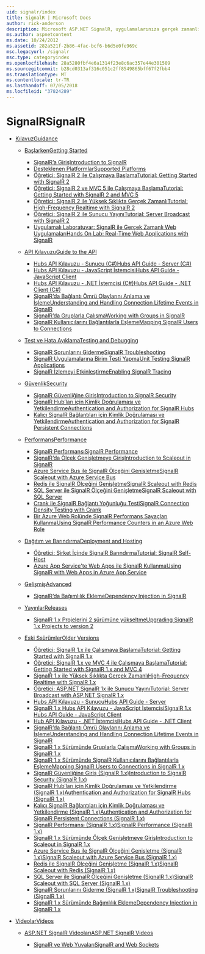 ```yaml
---
uid: signalr/index
title: SignalR | Microsoft Docs
author: rick-anderson
description: Microsoft ASP.NET SignalR, uygulamalarınıza gerçek zamanlı web işlevselliği ekleme işlemini basitleştiren bir kitaplık ASP.NET geliştiricileri için ' dir.
ms.author: aspnetcontent
ms.date: 10/24/2012
ms.assetid: 282a521f-2b86-4fac-bcf6-b6d5e0fe969c
msc.legacyurl: /signalr
msc.type: categoryindex
ms.openlocfilehash: 28a5280fbf4e6a1314f23e8c6ac357e44e301509
ms.sourcegitcommit: b28cd0313af316c051c2ff8549865bff67f2fbb4
ms.translationtype: MT
ms.contentlocale: tr-TR
ms.lasthandoff: 07/05/2018
ms.locfileid: "37824289"
---
```

<a name="signalr"></a><span data-ttu-id="d4e23-103">SignalR</span><span class="sxs-lookup"><span data-stu-id="d4e23-103">SignalR</span></span>
====================
- [<span data-ttu-id="d4e23-104">Kılavuz</span><span class="sxs-lookup"><span data-stu-id="d4e23-104">Guidance</span></span>](overview/index.md)

    - [<span data-ttu-id="d4e23-105">Başlarken</span><span class="sxs-lookup"><span data-stu-id="d4e23-105">Getting Started</span></span>](overview/getting-started/index.md)

        - [<span data-ttu-id="d4e23-106">SignalR’a Giriş</span><span class="sxs-lookup"><span data-stu-id="d4e23-106">Introduction to SignalR</span></span>](overview/getting-started/introduction-to-signalr.md)
        - [<span data-ttu-id="d4e23-107">Desteklenen Platformlar</span><span class="sxs-lookup"><span data-stu-id="d4e23-107">Supported Platforms</span></span>](overview/getting-started/supported-platforms.md)
        - [<span data-ttu-id="d4e23-108">Öğretici: SignalR 2 ile Çalışmaya Başlama</span><span class="sxs-lookup"><span data-stu-id="d4e23-108">Tutorial: Getting Started with SignalR 2</span></span>](overview/getting-started/tutorial-getting-started-with-signalr.md)
        - [<span data-ttu-id="d4e23-109">Öğretici: SignalR 2 ve MVC 5 ile Çalışmaya Başlama</span><span class="sxs-lookup"><span data-stu-id="d4e23-109">Tutorial: Getting Started with SignalR 2 and MVC 5</span></span>](overview/getting-started/tutorial-getting-started-with-signalr-and-mvc.md)
        - [<span data-ttu-id="d4e23-110">Öğretici: SignalR 2 ile Yüksek Sıklıkta Gerçek Zamanlı</span><span class="sxs-lookup"><span data-stu-id="d4e23-110">Tutorial: High-Frequency Realtime with SignalR 2</span></span>](overview/getting-started/tutorial-high-frequency-realtime-with-signalr.md)
        - [<span data-ttu-id="d4e23-111">Öğretici: SignalR 2 ile Sunucu Yayını</span><span class="sxs-lookup"><span data-stu-id="d4e23-111">Tutorial: Server Broadcast with SignalR 2</span></span>](overview/getting-started/tutorial-server-broadcast-with-signalr.md)
        - [<span data-ttu-id="d4e23-112">Uygulamalı Laboratuvar: SignalR ile Gerçek Zamanlı Web Uygulamaları</span><span class="sxs-lookup"><span data-stu-id="d4e23-112">Hands On Lab: Real-Time Web Applications with SignalR</span></span>](overview/getting-started/real-time-web-applications-with-signalr.md)
    - [<span data-ttu-id="d4e23-113">API Kılavuzu</span><span class="sxs-lookup"><span data-stu-id="d4e23-113">Guide to the API</span></span>](overview/guide-to-the-api/index.md)

        - [<span data-ttu-id="d4e23-114">Hubs API Kılavuzu - Sunucu (C#)</span><span class="sxs-lookup"><span data-stu-id="d4e23-114">Hubs API Guide - Server (C#)</span></span>](overview/guide-to-the-api/hubs-api-guide-server.md)
        - [<span data-ttu-id="d4e23-115">Hubs API Kılavuzu - JavaScript İstemcisi</span><span class="sxs-lookup"><span data-stu-id="d4e23-115">Hubs API Guide - JavaScript Client</span></span>](overview/guide-to-the-api/hubs-api-guide-javascript-client.md)
        - [<span data-ttu-id="d4e23-116">Hubs API Kılavuzu - .NET İstemcisi (C#)</span><span class="sxs-lookup"><span data-stu-id="d4e23-116">Hubs API Guide - .NET Client (C#)</span></span>](overview/guide-to-the-api/hubs-api-guide-net-client.md)
        - [<span data-ttu-id="d4e23-117">SignalR’da Bağlantı Ömrü Olaylarını Anlama ve İşleme</span><span class="sxs-lookup"><span data-stu-id="d4e23-117">Understanding and Handling Connection Lifetime Events in SignalR</span></span>](overview/guide-to-the-api/handling-connection-lifetime-events.md)
        - [<span data-ttu-id="d4e23-118">SignalR’da Gruplarla Çalışma</span><span class="sxs-lookup"><span data-stu-id="d4e23-118">Working with Groups in SignalR</span></span>](overview/guide-to-the-api/working-with-groups.md)
        - [<span data-ttu-id="d4e23-119">SignalR Kullanıcılarını Bağlantılarla Eşleme</span><span class="sxs-lookup"><span data-stu-id="d4e23-119">Mapping SignalR Users to Connections</span></span>](overview/guide-to-the-api/mapping-users-to-connections.md)
    - [<span data-ttu-id="d4e23-120">Test ve Hata Ayıklama</span><span class="sxs-lookup"><span data-stu-id="d4e23-120">Testing and Debugging</span></span>](overview/testing-and-debugging/index.md)

        - [<span data-ttu-id="d4e23-121">SignalR Sorunlarını Giderme</span><span class="sxs-lookup"><span data-stu-id="d4e23-121">SignalR Troubleshooting</span></span>](overview/testing-and-debugging/troubleshooting.md)
        - [<span data-ttu-id="d4e23-122">SignalR Uygulamalarına Birim Testi Yapma</span><span class="sxs-lookup"><span data-stu-id="d4e23-122">Unit Testing SignalR Applications</span></span>](overview/testing-and-debugging/unit-testing-signalr-applications.md)
        - [<span data-ttu-id="d4e23-123">SignalR İzlemeyi Etkinleştirme</span><span class="sxs-lookup"><span data-stu-id="d4e23-123">Enabling SignalR Tracing</span></span>](overview/testing-and-debugging/enabling-signalr-tracing.md)
    - [<span data-ttu-id="d4e23-124">Güvenlik</span><span class="sxs-lookup"><span data-stu-id="d4e23-124">Security</span></span>](overview/security/index.md)

        - [<span data-ttu-id="d4e23-125">SignalR Güvenliğine Giriş</span><span class="sxs-lookup"><span data-stu-id="d4e23-125">Introduction to SignalR Security</span></span>](overview/security/introduction-to-security.md)
        - [<span data-ttu-id="d4e23-126">SignalR Hub’ları için Kimlik Doğrulaması ve Yetkilendirme</span><span class="sxs-lookup"><span data-stu-id="d4e23-126">Authentication and Authorization for SignalR Hubs</span></span>](overview/security/hub-authorization.md)
        - [<span data-ttu-id="d4e23-127">Kalıcı SignalR Bağlantıları için Kimlik Doğrulaması ve Yetkilendirme</span><span class="sxs-lookup"><span data-stu-id="d4e23-127">Authentication and Authorization for SignalR Persistent Connections</span></span>](overview/security/persistent-connection-authorization.md)
    - [<span data-ttu-id="d4e23-128">Performans</span><span class="sxs-lookup"><span data-stu-id="d4e23-128">Performance</span></span>](overview/performance/index.md)

        - [<span data-ttu-id="d4e23-129">SignalR Performansı</span><span class="sxs-lookup"><span data-stu-id="d4e23-129">SignalR Performance</span></span>](overview/performance/signalr-performance.md)
        - [<span data-ttu-id="d4e23-130">SignalR’da Ölçek Genişletmeye Giriş</span><span class="sxs-lookup"><span data-stu-id="d4e23-130">Introduction to Scaleout in SignalR</span></span>](overview/performance/scaleout-in-signalr.md)
        - [<span data-ttu-id="d4e23-131">Azure Service Bus ile SignalR Ölçeğini Genişletme</span><span class="sxs-lookup"><span data-stu-id="d4e23-131">SignalR Scaleout with Azure Service Bus</span></span>](overview/performance/scaleout-with-windows-azure-service-bus.md)
        - [<span data-ttu-id="d4e23-132">Redis ile SignalR Ölçeğini Genişletme</span><span class="sxs-lookup"><span data-stu-id="d4e23-132">SignalR Scaleout with Redis</span></span>](overview/performance/scaleout-with-redis.md)
        - [<span data-ttu-id="d4e23-133">SQL Server ile SignalR Ölçeğini Genişletme</span><span class="sxs-lookup"><span data-stu-id="d4e23-133">SignalR Scaleout with SQL Server</span></span>](overview/performance/scaleout-with-sql-server.md)
        - [<span data-ttu-id="d4e23-134">Crank ile SignalR Bağlantı Yoğunluğu Testi</span><span class="sxs-lookup"><span data-stu-id="d4e23-134">SignalR Connection Density Testing with Crank</span></span>](overview/performance/signalr-connection-density-testing-with-crank.md)
        - [<span data-ttu-id="d4e23-135">Bir Azure Web Rolünde SignalR Performans Sayaçları Kullanma</span><span class="sxs-lookup"><span data-stu-id="d4e23-135">Using SignalR Performance Counters in an Azure Web Role</span></span>](overview/performance/using-signalr-performance-counters-in-an-azure-web-role.md)
    - [<span data-ttu-id="d4e23-136">Dağıtım ve Barındırma</span><span class="sxs-lookup"><span data-stu-id="d4e23-136">Deployment and Hosting</span></span>](overview/deployment/index.md)

        - [<span data-ttu-id="d4e23-137">Öğretici: Şirket İçinde SignalR Barındırma</span><span class="sxs-lookup"><span data-stu-id="d4e23-137">Tutorial: SignalR Self-Host</span></span>](overview/deployment/tutorial-signalr-self-host.md)
        - [<span data-ttu-id="d4e23-138">Azure App Service'te Web Apps ile SignalR Kullanma</span><span class="sxs-lookup"><span data-stu-id="d4e23-138">Using SignalR with Web Apps in Azure App Service</span></span>](overview/deployment/using-signalr-with-azure-web-sites.md)
    - [<span data-ttu-id="d4e23-139">Gelişmiş</span><span class="sxs-lookup"><span data-stu-id="d4e23-139">Advanced</span></span>](overview/advanced/index.md)

        - [<span data-ttu-id="d4e23-140">SignalR’da Bağımlılık Ekleme</span><span class="sxs-lookup"><span data-stu-id="d4e23-140">Dependency Injection in SignalR</span></span>](overview/advanced/dependency-injection.md)
    - [<span data-ttu-id="d4e23-141">Yayınlar</span><span class="sxs-lookup"><span data-stu-id="d4e23-141">Releases</span></span>](overview/releases/index.md)

        - [<span data-ttu-id="d4e23-142">SignalR 1.x Projelerini 2 sürümüne yükseltme</span><span class="sxs-lookup"><span data-stu-id="d4e23-142">Upgrading SignalR 1.x Projects to version 2</span></span>](overview/releases/upgrading-signalr-1x-projects-to-20.md)
    - [<span data-ttu-id="d4e23-143">Eski Ssürümler</span><span class="sxs-lookup"><span data-stu-id="d4e23-143">Older Versions</span></span>](overview/older-versions/index.md)

        - [<span data-ttu-id="d4e23-144">Öğretici: SignalR 1.x ile Çalışmaya Başlama</span><span class="sxs-lookup"><span data-stu-id="d4e23-144">Tutorial: Getting Started with SignalR 1.x</span></span>](overview/older-versions/tutorial-getting-started-with-signalr.md)
        - [<span data-ttu-id="d4e23-145">Öğretici: SignalR 1.x ve MVC 4 ile Çalışmaya Başlama</span><span class="sxs-lookup"><span data-stu-id="d4e23-145">Tutorial: Getting Started with SignalR 1.x and MVC 4</span></span>](overview/older-versions/tutorial-getting-started-with-signalr-and-mvc-4.md)
        - [<span data-ttu-id="d4e23-146">SignalR 1.x ile Yüksek Sıklıkta Gerçek Zamanlı</span><span class="sxs-lookup"><span data-stu-id="d4e23-146">High-Frequency Realtime with SignalR 1.x</span></span>](overview/older-versions/tutorial-high-frequency-realtime-with-signalr.md)
        - [<span data-ttu-id="d4e23-147">Öğretici: ASP.NET SignalR 1x ile Sunucu Yayını</span><span class="sxs-lookup"><span data-stu-id="d4e23-147">Tutorial: Server Broadcast with ASP.NET SignalR 1.x</span></span>](overview/older-versions/tutorial-server-broadcast-with-aspnet-signalr.md)
        - [<span data-ttu-id="d4e23-148">Hubs API Kılavuzu - Sunucu</span><span class="sxs-lookup"><span data-stu-id="d4e23-148">Hubs API Guide - Server</span></span>](overview/older-versions/signalr-1x-hubs-api-guide-server.md)
        - [<span data-ttu-id="d4e23-149">SignalR 1.x Hubs API Kılavuzu - JavaScript İstemcisi</span><span class="sxs-lookup"><span data-stu-id="d4e23-149">SignalR 1.x Hubs API Guide - JavaScript Client</span></span>](overview/older-versions/signalr-1x-hubs-api-guide-javascript-client.md)
        - [<span data-ttu-id="d4e23-150">Hub API Kılavuzu - .NET İstemcisi</span><span class="sxs-lookup"><span data-stu-id="d4e23-150">Hubs API Guide - .NET Client</span></span>](overview/older-versions/signalr-1x-hubs-api-guide-net-client.md)
        - [<span data-ttu-id="d4e23-151">SignalR’da Bağlantı Ömrü Olaylarını Anlama ve İşleme</span><span class="sxs-lookup"><span data-stu-id="d4e23-151">Understanding and Handling Connection Lifetime Events in SignalR</span></span>](overview/older-versions/handling-connection-lifetime-events.md)
        - [<span data-ttu-id="d4e23-152">SignalR 1.x Sürümünde Gruplarla Çalışma</span><span class="sxs-lookup"><span data-stu-id="d4e23-152">Working with Groups in SignalR 1.x</span></span>](overview/older-versions/working-with-groups.md)
        - [<span data-ttu-id="d4e23-153">SignalR 1.x Sürümünde SignalR Kullanıcılarını Bağlantılarla Eşleme</span><span class="sxs-lookup"><span data-stu-id="d4e23-153">Mapping SignalR Users to Connections in SignalR 1.x</span></span>](overview/older-versions/mapping-users-to-connections.md)
        - [<span data-ttu-id="d4e23-154">SignalR Güvenliğine Giriş (SignalR 1.x)</span><span class="sxs-lookup"><span data-stu-id="d4e23-154">Introduction to SignalR Security (SignalR 1.x)</span></span>](overview/older-versions/introduction-to-security.md)
        - [<span data-ttu-id="d4e23-155">SignalR Hub’ları için Kimlik Doğrulaması ve Yetkilendirme (SignalR 1.x)</span><span class="sxs-lookup"><span data-stu-id="d4e23-155">Authentication and Authorization for SignalR Hubs (SignalR 1.x)</span></span>](overview/older-versions/hub-authorization.md)
        - [<span data-ttu-id="d4e23-156">Kalıcı SignalR Bağlantıları için Kimlik Doğrulaması ve Yetkilendirme (SignalR 1.x)</span><span class="sxs-lookup"><span data-stu-id="d4e23-156">Authentication and Authorization for SignalR Persistent Connections (SignalR 1.x)</span></span>](overview/older-versions/persistent-connection-authorization.md)
        - [<span data-ttu-id="d4e23-157">SignalR Performansı (SignalR 1.x)</span><span class="sxs-lookup"><span data-stu-id="d4e23-157">SignalR Performance (SignalR 1.x)</span></span>](overview/older-versions/signalr-performance.md)
        - [<span data-ttu-id="d4e23-158">SignalR 1.x Sürümünde Ölçek Genişletmeye Giriş</span><span class="sxs-lookup"><span data-stu-id="d4e23-158">Introduction to Scaleout in SignalR 1.x</span></span>](overview/older-versions/scaleout-in-signalr.md)
        - [<span data-ttu-id="d4e23-159">Azure Service Bus ile SignalR Ölçeğini Genişletme (SignalR 1.x)</span><span class="sxs-lookup"><span data-stu-id="d4e23-159">SignalR Scaleout with Azure Service Bus (SignalR 1.x)</span></span>](overview/older-versions/scaleout-with-windows-azure-service-bus.md)
        - [<span data-ttu-id="d4e23-160">Redis ile SignalR Ölçeğini Genişletme (SignalR 1.x)</span><span class="sxs-lookup"><span data-stu-id="d4e23-160">SignalR Scaleout with Redis (SignalR 1.x)</span></span>](overview/older-versions/scaleout-with-redis.md)
        - [<span data-ttu-id="d4e23-161">SQL Server ile SignalR Ölçeğini Genişletme (SignalR 1.x)</span><span class="sxs-lookup"><span data-stu-id="d4e23-161">SignalR Scaleout with SQL Server (SignalR 1.x)</span></span>](overview/older-versions/scaleout-with-sql-server.md)
        - [<span data-ttu-id="d4e23-162">SignalR Sorunlarını Giderme (SignalR 1.x)</span><span class="sxs-lookup"><span data-stu-id="d4e23-162">SignalR Troubleshooting (SignalR 1.x)</span></span>](overview/older-versions/troubleshooting.md)
        - [<span data-ttu-id="d4e23-163">SignalR 1.x Sürümünde Bağımlılık Ekleme</span><span class="sxs-lookup"><span data-stu-id="d4e23-163">Dependency Injection in SignalR 1.x</span></span>](overview/older-versions/dependency-injection.md)
- [<span data-ttu-id="d4e23-164">Videolar</span><span class="sxs-lookup"><span data-stu-id="d4e23-164">Videos</span></span>](videos/index.md)

    - [<span data-ttu-id="d4e23-165">ASP.NET SignalR Videoları</span><span class="sxs-lookup"><span data-stu-id="d4e23-165">ASP.NET SignalR Videos</span></span>](videos/getting-started/index.md)

        - [<span data-ttu-id="d4e23-166">SignalR ve Web Yuvaları</span><span class="sxs-lookup"><span data-stu-id="d4e23-166">SignalR and Web Sockets</span></span>](videos/getting-started/signalr-and-web-sockets.md)
